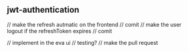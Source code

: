 ## jwt-authentication

// make the refresh autmatic on the frontend
// comit
// make the user logout if the refreshToken expires
// comit

// implement in the eva ui
// testing?
// make the pull request
